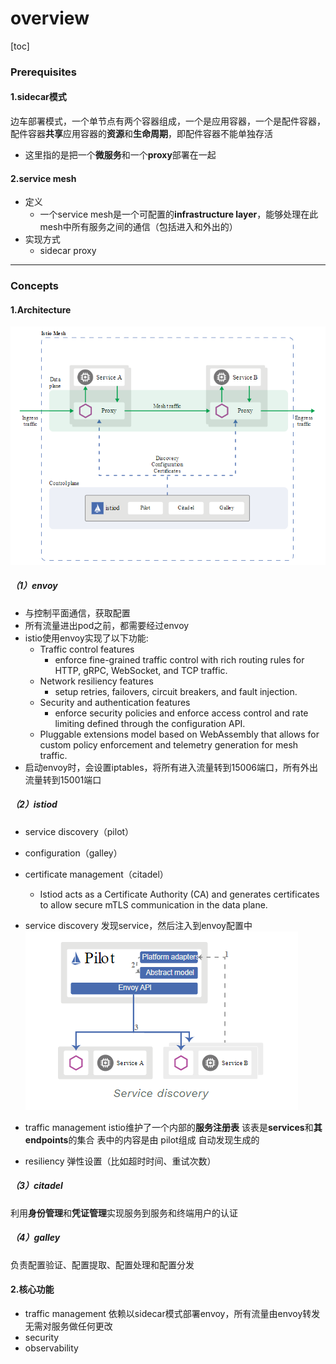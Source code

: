 # overview

[toc]

### Prerequisites

#### 1.sidecar模式
边车部署模式，一个单节点有两个容器组成，一个是应用容器，一个是配件容器，配件容器**共享**应用容器的**资源**和**生命周期**，即配件容器不能单独存活
* 这里指的是把一个**微服务**和一个**proxy**部署在一起  

#### 2.service mesh

* 定义
  * 一个service mesh是一个可配置的**infrastructure layer**，能够处理在此mesh中所有服务之间的通信（包括进入和外出的）
* 实现方式
  * sidecar proxy

***

### Concepts

#### 1.Architecture
![](./imgs/overview_01.png)

##### （1）envoy
* 与控制平面通信，获取配置
* 所有流量进出pod之前，都需要经过envoy
* istio使用envoy实现了以下功能:
  * Traffic control features
    * enforce fine-grained traffic control with rich routing rules for HTTP, gRPC, WebSocket, and TCP traffic.
  * Network resiliency features
    * setup retries, failovers, circuit breakers, and fault injection.
  * Security and authentication features
    * enforce security policies and enforce access control and rate limiting defined through the configuration API.
  * Pluggable extensions model based on WebAssembly that allows for custom policy enforcement and telemetry generation for mesh traffic.
* 启动envoy时，会设置iptables，将所有进入流量转到15006端口，所有外出流量转到15001端口

##### （2）istiod
* service discovery（pilot）
* configuration（galley）
* certificate management（citadel）
  * Istiod acts as a Certificate Authority (CA) and generates certificates to allow secure mTLS communication in the data plane.





* service discovery
发现service，然后注入到envoy配置中
![](./imgs/overview_02.png)

* traffic management
istio维护了一个内部的**服务注册表**
该表是**services**和**其endpoints**的集合
表中的内容是由 pilot组成 自动发现生成的

* resiliency
弹性设置（比如超时时间、重试次数）

##### （3）citadel
利用**身份管理**和**凭证管理**实现服务到服务和终端用户的认证

##### （4）galley
负责配置验证、配置提取、配置处理和配置分发


#### 2.核心功能
* traffic management
依赖以sidecar模式部署envoy，所有流量由envoy转发
无需对服务做任何更改
* security
* observability
